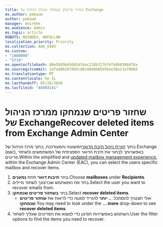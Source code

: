 ```yaml
---
title: שחזור פריטים שנמחקו ממרכז הניהול של Exchange
ms.author: pebaum
author: pebaum
manager: mnirkhe
ms.audience: Admin
ms.topic: article
ROBOTS: NOINDEX, NOFOLLOW
localization_priority: Priority
ms.collection: Adm_O365
ms.custom:
- "1800008"
- "5719"
ms.openlocfilehash: 88e55056456014fdac218b317bf4f4d60308478a
ms.sourcegitcommit: 2afad0b107d03cd8c4de0b85b5bee38a13a7960d
ms.translationtype: MT
ms.contentlocale: he-IL
ms.lasthandoff: 05/26/2020
ms.locfileid: "44493141"
---
```

# <a name="recover-deleted-items-from-exchange-admin-center"></a><span data-ttu-id="7501b-102">שחזור פריטים שנמחקו ממרכז הניהול של Exchange</span><span class="sxs-lookup"><span data-stu-id="7501b-102">Recover deleted items from Exchange Admin Center</span></span>

<span data-ttu-id="7501b-103">בתוך [חוויית ניהול תיבת הדואר](https://admin.exchange.microsoft.com/#/mailboxes)הפשוטה והמעודכנת, בתוך מרכז הניהול של Exchange (eac), באפשרותך לבחור את תיבת הדואר הספציפית של המשתמשים ולשחזר פריטים.</span><span class="sxs-lookup"><span data-stu-id="7501b-103">Within the simplified and [updated mailbox management experience](https://admin.exchange.microsoft.com/#/mailboxes), within the Exchange Admin Center (EAC), you can select the users specific mailbox and recover items.</span></span>

1. <span data-ttu-id="7501b-104">בחר **תיבות דואר** תחת **נמענים**.</span><span class="sxs-lookup"><span data-stu-id="7501b-104">Choose **mailboxes** under **Recipients**.</span></span>
2. <span data-ttu-id="7501b-105">בחר את המשתמש שברצונך לשחזר מיילים.</span><span class="sxs-lookup"><span data-stu-id="7501b-105">Select the user you want to recover emails from.</span></span>
3. <span data-ttu-id="7501b-106">בחר **בשחזור פריטים שנמחקו**.</span><span class="sxs-lookup"><span data-stu-id="7501b-106">Select **recover deleted items**.</span></span>
    - <span data-ttu-id="7501b-107">אולי תצטרך להסתכל. **.. יותר** להוריד למטה כדי לראות את **שחזור פריטים שנמחקו**.</span><span class="sxs-lookup"><span data-stu-id="7501b-107">You may need to look under the **… more** drop-down to see **recover deleted items**.</span></span>
4. <span data-ttu-id="7501b-108">השתמש באפשרויות הסינון כדי למצוא את הפריטים שעליך לשחזר.</span><span class="sxs-lookup"><span data-stu-id="7501b-108">User the filter options to find the items you need to recover.</span></span>
